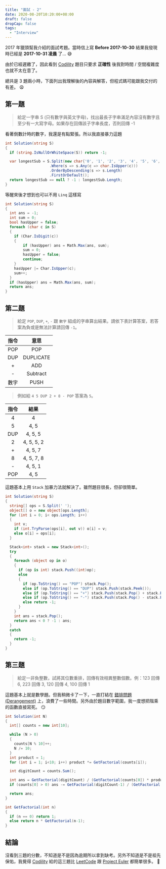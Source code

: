 ```yaml
---
title: "面試 - 2"
date: 2020-08-20T10:20:00+08:00
draft: false
dropCap: false
tags:
  - "Interview"
---
```


2017 年獵頭幫我介紹的面試考題。當時信上寫 **Before 2017-10-30** 結果我發現時已經是 **2017-10-31 凌晨** 了... 😅

由於已經遲繳了，因此看到 [Codility][c] 題目只要求 **正確性** 後我對時間 / 空間複雜度也就不太在意了。

總共是 3 題兩小時，下面列出我理解後的內容與解答，但程式碼可能跟我交付的有差。 😩

## 第一題

> 給定一字串 S (只有數字與英文字母)，找出最長子字串滿足內容沒有數字且至少有一大寫字母。如果存在回傳該子字串長度，否則回傳 -1

看著倒數計時的數字，我還是有點緊張。所以我直接暴力這題

```cs
int Solution(string S)
{
  if (string.IsNullOrWhiteSpace(S)) return -1;

  var longestSub = S.Split(new char{'0', '1', '2', '3', '4', '5', '6', '7', '8', '9'})
                    .Where(s => s.Any(c => char.IsUpper(c)))
                    .OrderByDescending(s => s.Length)
                    .FirstOrDefault();
  return longestSub == null ? -1 : longestSub.Length;
}
```

等醒來後才想到也可以不用 `Linq` 這樣寫

```cs
int Solution(string S)
{
  int ans = -1;
  int sum = 0;
  bool hasUpper = false;
  foreach (char c in S)
  {
    if (Char.IsDigit(c))
    {
        if (hasUpper) ans = Math.Max(ans, sum);
        sum = 0;
        hasUpper = false;
        continue;
    }
    hasUpper |= Char.IsUpper(c);
    sum++;
  }
  if (hasUpper) ans = Math.Max(ans, sum);
  return ans;
}
```

## 第二題

> 給定 `POP`, `DUP`, `+`, `-` 跟 `數字` 組成的字串算出結果。請依下表計算答案，若答案為負或是無法計算請回傳 `-1`。

| 指令 |   意思    |
| :--: | :-------: |
| POP  |    POP    |
| DUP  | DUPLICATE |
|  +   |    ADD    |
|  -   | Subtract  |
| 數字 |   PUSH    |

> 例如給 `4 5 DUP 2 + 8 - POP` 答案為 `5`。

| 指令 |    結果    |
| :--: | :--------: |
|  4   |     4      |
|  5   |    4, 5    |
| DUP  |  4, 5, 5   |
|  2   | 4, 5, 5, 2 |
|  +   |  4, 5, 7   |
|  8   | 4, 5, 7, 8 |
|  -   |  4, 5, 1   |
| POP  |    4, 5    |

這題基本上用 `Stack` 加暴力法就解決了。雖然題目很長，但卻很簡單。

```cs
int Solution(string S)
{
  string[] ops = S.Split(' ');
  object[] o = new object[ops.Length];
  for (int i = 0; i< ops.Length; i++)
  {
    int v;
    if (int.TryParse(ops[i], out v)) o[i] = v;
    else o[i] = ops[i];
  }

  Stack<int> stack = new Stack<int>();
  try
  {
    foreach (object op in o)
    {
      if (op is int) stack.Push((int)op);
      else
      {
        if (op.ToString() == "POP") stack.Pop();
        else if (op.ToString() == "DUP") stack.Push(stack.Peek());
        else if (op.ToString() == "+") stack.Push(stack.Pop() + stack.Pop());
        else if (op.ToString() == "-") stack.Push(stack.Pop() - stack.Pop());
        else return -1;
      }
    }
    int ans = stack.Pop();
    return ans < 0 ? -1 : ans;
  }
  catch
  {
    return -1;
  }
}
```

## 第三題

> 給定一非負整數，試將其位數重排，回傳有效相異整數個數。例：123 回傳 6, 223 回傳 3, 120 回傳 4, 100 回傳 1

這題基本上就是數學題。但我稍微卡了一下，一直打結在 [錯排問題(Derangement)](https://en.wikipedia.org/wiki/Derangement) 上，浪費了一些時間。另外由於題目數字範圍，我一度想把階乘的函數直接寫死。 😏

```cs
int Solution(int N)
{
  int[] counts = new int[10];

  while (N > 0)
  {
    counts[N % 10]++;
    N /= 10;
  }
  int product = 1;
  for (int i = 1; i<10; i++) product *= GetFactorial(counts[i]);

  int digitCount = counts.Sum();

  int ans = GetFactorial(digitCount) / (GetFactorial(counts[0]) * product);
  if (counts[0] > 0) ans -= GetFactorial(digitCount-1) / (GetFactorial(counts[0]-1) * product);

  return ans;
}

int GetFactorial(int n)
{
  if (n == 0) return 1;
  else return n * GetFactorial(n-1);
}
```

## 結論

沒看到三題的分數，不知道是不是因為逾期所以拿到缺考。另外不知道是不是祖先保佑，我覺得 [Codility][c] 給的這三題比 [LeetCode][lc] 跟 [Project Euler][pe] 都簡單很多。 😬

[c]: https://codility.com
[pe]: https://projecteuler.net/
[lc]: https://leetcode.com/
